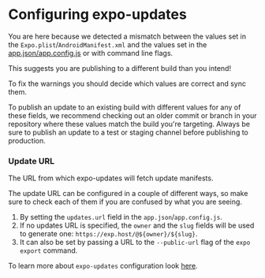 # Configuring expo-updates

You are here because we detected a mismatch between the values set in the `Expo.plist`/`AndroidManifest.xml` and the values set in the [app.json/app.config.js](https://docs.expo.dev/versions/latest/config/app/#updates) or with command line flags.

This suggests you are publishing to a different build than you intend!

To fix the warnings you should decide which values are correct and sync them.

To publish an update to an existing build with different values for any of these fields, we recommend checking out an older commit or branch in your repository where these values match the build you're targeting. Always be sure to publish an update to a test or staging channel before publishing to production.

### Update URL

The URL from which expo-updates will fetch update manifests.

The update URL can be configured in a couple of different ways, so make sure to check each of them if you are confused by what you are seeing. 
  1. By setting the `updates.url` field in the `app.json`/`app.config.js`.
  2. If no updates URL is specified, the `owner` and the `slug` fields will be used to generate one: `https://exp.host/@${owner}/${slug}`. 
  3. It can also be set by passing a URL to the `--public-url` flag of the `expo export` command.

To learn more about `expo-updates` configuration look [here](https://github.com/expo/expo/blob/main/packages/expo-updates/README.md#configuration).
